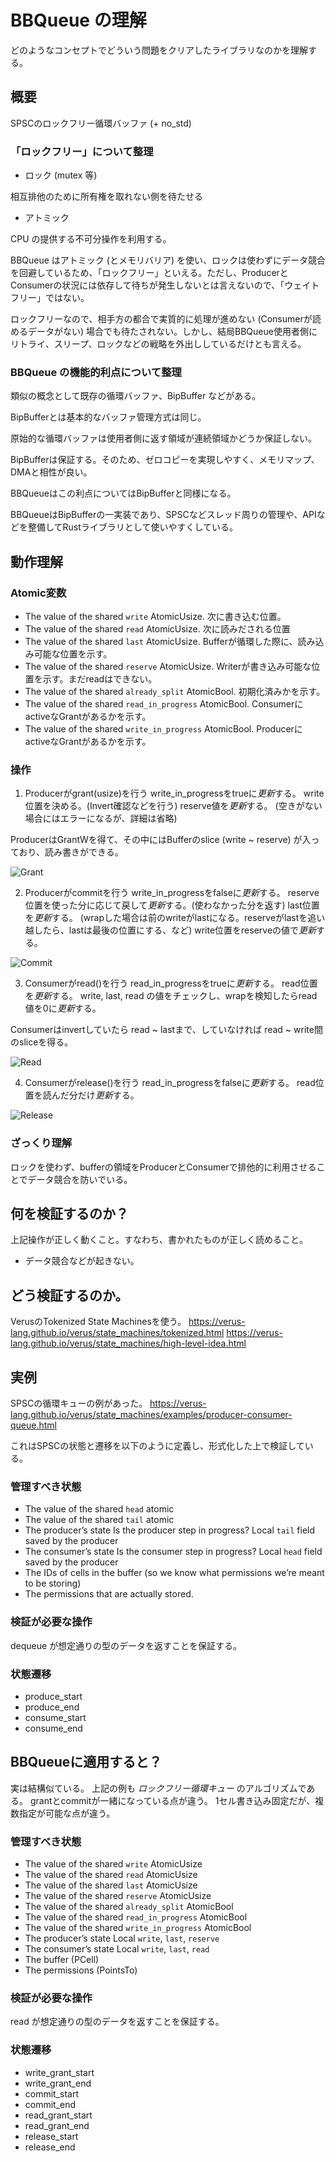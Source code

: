# BBQueue の理解
どのようなコンセプトでどういう問題をクリアしたライブラリなのかを理解する。

## 概要
SPSCのロックフリー循環バッファ (+ no_std)

### 「ロックフリー」について整理
- ロック (mutex 等)

相互排他のために所有権を取れない側を待たせる

- アトミック

CPU の提供する不可分操作を利用する。


BBQueue はアトミック (とメモリバリア) を使い、ロックは使わずにデータ競合を回避しているため、「ロックフリー」といえる。ただし、ProducerとConsumerの状況には依存して待ちが発生しないとは言えないので、「ウェイトフリー」ではない。

ロックフリーなので、相手方の都合で実質的に処理が進めない (Consumerが読めるデータがない) 場合でも待たされない。しかし、結局BBQueue使用者側にリトライ、スリープ、ロックなどの戦略を外出ししているだけとも言える。

### BBQueue の機能的利点について整理
類似の概念として既存の循環バッファ、BipBuffer などがある。

BipBufferとは基本的なバッファ管理方式は同じ。

原始的な循環バッファは使用者側に返す領域が連続領域かどうか保証しない。

BipBufferは保証する。そのため、ゼロコピーを実現しやすく、メモリマップ、DMAと相性が良い。

BBQueueはこの利点についてはBipBufferと同様になる。

BBQueueはBipBufferの一実装であり、SPSCなどスレッド周りの管理や、APIなどを整備してRustライブラリとして使いやすくしている。


## 動作理解
### Atomic変数
- The value of the shared `write` AtomicUsize. 次に書き込む位置。
- The value of the shared `read` AtomicUsize. 次に読みだされる位置
- The value of the shared `last` AtomicUsize. Bufferが循環した際に、読み込み可能な位置を示す。
- The value of the shared `reserve` AtomicUsize. Writerが書き込み可能な位置を示す。まだreadはできない。
- The value of the shared `already_split` AtomicBool. 初期化済みかを示す。
- The value of the shared `read_in_progress` AtomicBool. ConsumerにactiveなGrantがあるかを示す。
- The value of the shared `write_in_progress` AtomicBool. ProducerにactiveなGrantがあるかを示す。

### 操作
1. Producerがgrant(usize)を行う
write_in_progressをtrueに*更新*する。
write位置を決める。(Invert確認などを行う)
reserve値を*更新*する。
(空きがない場合にはエラーになるが、詳細は省略)

ProducerはGrantWを得て、その中にはBufferのslice (write ~ reserve) が入っており、読み書きができる。

![Grant](./assets/bbqueue_step1_grant.png)

2. Producerがcommitを行う
write_in_progressをfalseに*更新*する。
reserve位置を使った分に応じて戻して*更新*する。(使わなかった分を返す)
last位置を*更新*する。 (wrapした場合は前のwriteがlastになる。reserveがlastを追い越したら、lastは最後の位置にする、など)
write位置をreserveの値で*更新*する。

![Commit](./assets/bbqueue_step2_commit.png)

3. Consumerがread()を行う
read_in_progressをtrueに*更新*する。
read位置を*更新*する。
write, last, read の値をチェックし、wrapを検知したらread値を0に*更新*する。

Consumerはinvertしていたら read ~ lastまで、していなければ read ~ write間のsliceを得る。

![Read](./assets/bbqueue_step3_read.png)

4. Consumerがrelease()を行う
read_in_progressをfalseに*更新*する。
read位置を読んだ分だけ*更新*する。

![Release](./assets/bbqueue_step4_release.png)

### ざっくり理解
ロックを使わず、bufferの領域をProducerとConsumerで排他的に利用させることでデータ競合を防いでいる。


## 何を検証するのか？
上記操作が正しく動くこと。すなわち、書かれたものが正しく読めること。
- データ競合などが起きない。


## どう検証するのか。
VerusのTokenized State Machinesを使う。
https://verus-lang.github.io/verus/state_machines/tokenized.html
https://verus-lang.github.io/verus/state_machines/high-level-idea.html

## 実例
SPSCの循環キューの例があった。
https://verus-lang.github.io/verus/state_machines/examples/producer-consumer-queue.html

これはSPSCの状態と遷移を以下のように定義し、形式化した上で検証している。

### 管理すべき状態
- The value of the shared `head` atomic
- The value of the shared `tail` atomic
- The producer’s state
    Is the producer step in progress?
    Local `tail` field saved by the producer
- The consumer’s state
    Is the consumer step in progress?
    Local `head` field saved by the producer
- The IDs of cells in the buffer (so we know what permissions we’re meant to be storing)
- The permissions that are actually stored.

### 検証が必要な操作
dequeue が想定通りの型のデータを返すことを保証する。

### 状態遷移
- produce_start
- produce_end
- consume_start
- consume_end


## BBQueueに適用すると？
実は結構似ている。
上記の例も *ロックフリー循環キュー* のアルゴリズムである。
grantとcommitが一緒になっている点が違う。
1セル書き込み固定だが、複数指定が可能な点が違う。


### 管理すべき状態
- The value of the shared `write` AtomicUsize
- The value of the shared `read` AtomicUsize
- The value of the shared `last` AtomicUsize
- The value of the shared `reserve` AtomicUsize
- The value of the shared `already_split` AtomicBool
- The value of the shared `read_in_progress` AtomicBool
- The value of the shared `write_in_progress` AtomicBool
- The producer’s state
    Local `write`, `last`, `reserve`
- The consumer’s state
    Local `write`, `last`, `read`
- The buffer (PCell)
- The permissions (PointsTo)

### 検証が必要な操作
read が想定通りの型のデータを返すことを保証する。

### 状態遷移
- write_grant_start
- write_grant_end
- commit_start
- commit_end
- read_grant_start
- read_grant_end
- release_start
- release_end
